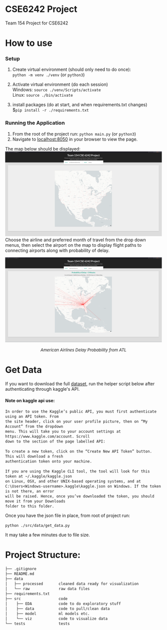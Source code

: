 # CSE6242 Project
Team 154 Project for CSE6242

# How to use

### Setup
1. Create virtual environment (should only need to do once):  
    `python -m venv ./venv`  (or `python3`)  

2. Activate virtual environment (do each session)  
Windows: `source ./venv/Scripts/activate`  
Linux: `source ./bin/activate`

3. install packages (do at start, and when requirements.txt changes)  
$`pip install -r ./requirements.txt`  

### Running the Application

1. From the root of the project run:
`python main.py` (or `python3`)
2. Navigate to [localhost:8050](http://localhost:8050) in your browser to view the page.

The map below should be displayed:
![home](./assets/demo_home.png)
Choose the airline and preferred month of travel from the drop down menus, then select the airport on the map to display flight
paths to connecting airports along with probability of delay.


![demo](./assets/AAL_ATL.png)
<p style="text-align: center; font-size: 13px; margin: auto;"><i>American Airlines Delay Probability from ATL</i></p> 


# Get Data

If you want to download the full [dataset](https://www.kaggle.com/datasets/robikscube/flight-delay-dataset-20182022), run the helper script below after authenticating through kaggle's API.

#### Note on kaggle api use:
```
In order to use the Kaggle’s public API, you must first authenticate using an API token. From 
the site header, click on your user profile picture, then on “My Account” from the dropdown 
menu. This will take you to your account settings at https://www.kaggle.com/account. Scroll 
down to the section of the page labelled API:

To create a new token, click on the “Create New API Token” button. This will download a fresh 
authentication token onto your machine.

If you are using the Kaggle CLI tool, the tool will look for this token at ~/.kaggle/kaggle.json 
on Linux, OSX, and other UNIX-based operating systems, and at 
C:\Users<Windows-username>.kaggle\kaggle.json on Windows. If the token is not there, an error 
will be raised. Hence, once you’ve downloaded the token, you should move it from your Downloads 
folder to this folder.
```
Once you have the json file in place, from root of project run:  

`python ./src/data/get_data.py`

It may take a few minutes due to file size.  

# Project Structure:
```
├── .gitignore  
├── README.md  
├── data  
│   ├── processed       cleaned data ready for visualization  
│   └── raw             raw data files  
├── requirements.txt      
├── src                 code  
│    ├── EDA            code to do exploratory stuff  
│    ├── data           code to pull/clean data  
│    ├── model          ml models etc.  
│    └── viz            code to visualize data  
└── tests               tests      
```
